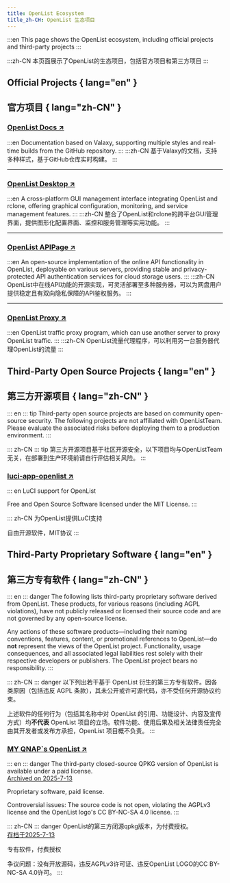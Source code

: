 ```yaml
---
title: OpenList Ecosystem
title_zh-CH: OpenList 生态项目
---
```


:::en
This page shows the OpenList ecosystem, including official projects and third-party projects
:::

:::zh-CN
本页面展示了OpenList的生态项目，包括官方项目和第三方项目
:::

## Official Projects { lang="en" }

## 官方项目 { lang="zh-CN" }

### [OpenList Docs ↗](./ecosystem/offical_docs)

:::en
Documentation based on Valaxy, supporting multiple styles and real-time builds from the GitHub repository.
:::
:::zh-CN
基于Valaxy的文档，支持多种样式，基于GitHub仓库实时构建。
:::

---

### [OpenList Desktop ↗](./ecosystem/offical_desktop)

:::en
A cross-platform GUI management interface integrating OpenList and rclone, offering graphical configuration, monitoring, and service management features.
:::
:::zh-CN
整合了OpenList和rclone的跨平台GUI管理界面，提供图形化配置界面、监控和服务管理等实用功能。
:::

---

### [OpenList APIPage ↗](./ecosystem/offical_APIpage)

:::en
An open-source implementation of the online API functionality in OpenList, deployable on various servers, providing stable and privacy-protected API authentication services for cloud storage users.
:::
:::zh-CN
OpenList中在线API功能的开源实现，可灵活部署至多种服务器，可以为网盘用户提供稳定且有双向隐私保障的API鉴权服务。
:::

---

### [OpenList Proxy ↗](./ecosystem/offical_proxy)

:::en
OpenList traffic proxy program, which can use another server to proxy OpenList traffic.
:::
:::zh-CN
OpenList流量代理程序，可以利用另一台服务器代理OpenList的流量
:::

## Third-Party Open Source Projects { lang="en" }

## 第三方开源项目 { lang="zh-CN" }

::: en
::: tip
Third-party open source projects are based on community open-source security. The following projects are not affiliated with OpenListTeam. Please evaluate the associated risks before deploying them to a production environment.
:::

::: zh-CN
::: tip
第三方开源项目基于社区开源安全，以下项目均与OpenListTeam无关，在部署到生产环境前请自行评估相关风险。
:::

### [luci-app-openlist ↗](https://github.com/sbwml/luci-app-openlist)

::: en
LuCI support for OpenList

Free and Open Source Software licensed under the MIT License.
:::

::: zh-CN
为OpenList提供LuCI支持

自由开源软件，MIT协议
:::

## Third-Party Proprietary Software { lang="en" }

## 第三方专有软件 { lang="zh-CN" }

::: en
::: danger
The following lists third-party proprietary software derived from OpenList. These products, for various reasons (including AGPL violations), have not publicly released or licensed their source code and are not governed by any open-source license.

Any actions of these software products—including their naming conventions, features, content, or promotional references to OpenList—do **not** represent the views of the OpenList project. Functionality, usage consequences, and all associated legal liabilities rest solely with their respective developers or publishers. The OpenList project bears no responsibility.
:::

::: zh-CN
::: danger
以下列出若干基于 OpenList 衍生的第三方专有软件。因各类原因（包括违反 AGPL 条款），其未公开或许可源代码，亦不受任何开源协议约束。

上述软件的任何行为（包括其名称中对 OpenList 的引用、功能设计、内容及宣传方式）均**不代表** OpenList 项目的立场。软件功能、使用后果及相关法律责任完全由其开发者或发布方承担，OpenList 项目概不负责。
:::

### [MY QNAP`s OpenList ↗](https://www.myqnap.org/product/openlist/)
::: en
::: danger
The third-party closed-source QPKG version of OpenList is available under a paid license.
</br>[Archived on 2025-7-13](https://web.archive.org/web/20250713005135/https://www.myqnap.org/product/openlist/)

Proprietary software, paid license.

Controversial issues: The source code is not open, violating the AGPLv3 license and the OpenList logo's CC BY-NC-SA 4.0 license.
:::

::: zh-CN
::: danger
OpenList的第三方闭源qpkg版本，为付费授权。
</br>[存档于2025-7-13](https://web.archive.org/web/20250713005135/https://www.myqnap.org/product/openlist/)

专有软件，付费授权

争议问题：没有开放源码，违反AGPLv3许可证、违反OpenList LOGO的CC BY-NC-SA 4.0许可。
:::

